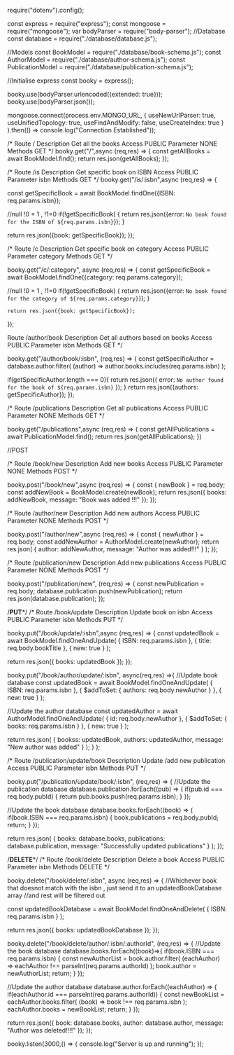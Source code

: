 require("dotenv").config();


const express = require("express");
const mongoose = require("mongoose");
var bodyParser = require("body-parser");
//Database
const database = require("./database/database.js");

//Models
const BookModel = require("./database/book-schema.js");
const AuthorModel = require("./database/author-schema.js");
const PublicationModel = require("./database/publication-schema.js");

//Initialise express
const booky = express();

booky.use(bodyParser.urlencoded({extended: true}));
booky.use(bodyParser.json());

mongoose.connect(process.env.MONGO_URL,
{
  useNewUrlParser: true,
  useUnifiedTopology: true,
  useFindAndModify: false,
  useCreateIndex: true
}
).then(() => console.log("Connection Established"));



/*
Route            /
Description      Get all the books
Access           PUBLIC
Parameter        NONE
Methods          GET
*/
booky.get("/",async (req,res) => {
  const getAllBooks = await BookModel.find();
  return res.json(getAllBooks);
});

/*
Route            /is
Description      Get specific book on ISBN
Access           PUBLIC
Parameter        isbn
Methods          GET
*/
booky.get("/is/:isbn",async (req,res) => {

const getSpecificBook = await BookModel.findOne({ISBN: req.params.isbn});

//null !0 = 1 , !1=0
  if(!getSpecificBook) {
    return res.json({error: `No book found for the ISBN of ${req.params.isbn}`});
  }

  return res.json({book: getSpecificBook});
});


/*
Route            /c
Description      Get specific book on category
Access           PUBLIC
Parameter        category
Methods          GET
*/

booky.get("/c/:category", async (req,res) => {
  const getSpecificBook = await BookModel.findOne({category: req.params.category});

  //null !0 = 1 , !1=0
    if(!getSpecificBook) {
      return res.json({error: `No book found for the category of ${req.params.category}`});
    }

    return res.json({book: getSpecificBook});
});



Route            /author/book
Description      Get all authors based on books
Access           PUBLIC
Parameter        isbn
Methods          GET
*/

booky.get("/author/book/:isbn", (req,res) => {
  const getSpecificAuthor = database.author.filter(
    (author) => author.books.includes(req.params.isbn)
  );

  if(getSpecificAuthor.length === 0){
    return res.json({
      error: `No author found for the book of ${req.params.isbn}`
    });
  }
  return res.json({authors: getSpecificAuthor});
});

/*
Route            /publications
Description      Get all publications
Access           PUBLIC
Parameter        NONE
Methods          GET
*/

booky.get("/publications",async (req,res) => {
  const getAllPublications = await PublicationModel.find();
  return res.json(getAllPublications);
})


//POST

/*
Route            /book/new
Description      Add new books
Access           PUBLIC
Parameter        NONE
Methods          POST
*/

booky.post("/book/new",async (req,res) => {
  const { newBook } = req.body;
  const addNewBook = BookModel.create(newBook);
  return res.json({
    books: addNewBook,
    message: "Book was added !!!"
  });
});

/*
Route            /author/new
Description      Add new authors
Access           PUBLIC
Parameter        NONE
Methods          POST
*/

booky.post("/author/new",async (req,res) => {
const { newAuthor } = req.body;
const addNewAuthor = AuthorModel.create(newAuthor);
  return res.json(
    {
      author: addNewAuthor,
      message: "Author was added!!!"
    }
  );
});

/*
Route            /publication/new
Description      Add new publications
Access           PUBLIC
Parameter        NONE
Methods          POST
*/

booky.post("/publication/new", (req,res) => {
  const newPublication = req.body;
  database.publication.push(newPublication);
  return res.json(database.publication);
});

/**************PUT***************/
/*
Route            /book/update
Description      Update book on isbn
Access           PUBLIC
Parameter        isbn
Methods          PUT
*/

booky.put("/book/update/:isbn",async (req,res) => {
  const updatedBook = await BookModel.findOneAndUpdate(
    {
      ISBN: req.params.isbn
    },
    {
      title: req.body.bookTitle
    },
    {
      new: true
    }
  );

  return res.json({
    books: updatedBook
  });
});


booky.put("/book/author/update/:isbn", async(req,res) =>{
  //Update book database
const updatedBook = await BookModel.findOneAndUpdate(
  {
    ISBN: req.params.isbn
  },
  {
    $addToSet: {
      authors: req.body.newAuthor
    }
  },
  {
    new: true
  }
);

  //Update the author database
  const updatedAuthor = await AuthorModel.findOneAndUpdate(
    {
      id: req.body.newAuthor
    },
    {
      $addToSet: {
        books: req.params.isbn
      }
    },
    {
      new: true
    }
  );

  return res.json(
    {
      bookss: updatedBook,
      authors: updatedAuthor,
      message: "New author was added"
    }
  );
} );









/*
Route            /publication/update/book
Description      Update /add new publication
Access           PUBLIC
Parameter        isbn
Methods          PUT
*/

booky.put("/publication/update/book/:isbn", (req,res) => {
  //Update the publication database
  database.publication.forEach((pub) => {
    if(pub.id === req.body.pubId) {
      return pub.books.push(req.params.isbn);
    }
  });

  //Update the book database
  database.books.forEach((book) => {
    if(book.ISBN === req.params.isbn) {
      book.publications = req.body.pubId;
      return;
    }
  });

  return res.json(
    {
      books: database.books,
      publications: database.publication,
      message: "Successfully updated publications"
    }
  );
});

/****DELETE*****/
/*
Route            /book/delete
Description      Delete a book
Access           PUBLIC
Parameter        isbn
Methods          DELETE
*/

booky.delete("/book/delete/:isbn", async (req,res) => {
  //Whichever book that doesnot match with the isbn , just send it to an updatedBookDatabase array
  //and rest will be filtered out

  const updatedBookDatabase = await BookModel.findOneAndDelete(
    {
      ISBN: req.params.isbn
    }
  );

  return res.json({
    books: updatedBookDatabase
  });
});



booky.delete("/book/delete/author/:isbn/:authorId", (req,res) => {
  //Update the book database
   database.books.forEach((book)=>{
     if(book.ISBN === req.params.isbn) {
       const newAuthorList = book.author.filter(
         (eachAuthor) => eachAuthor !== parseInt(req.params.authorId)
       );
       book.author = newAuthorList;
       return;
     }
   });


  //Update the author database
  database.author.forEach((eachAuthor) => {
    if(eachAuthor.id === parseInt(req.params.authorId)) {
      const newBookList = eachAuthor.books.filter(
        (book) => book !== req.params.isbn
      );
      eachAuthor.books = newBookList;
      return;
    }
  });

  return res.json({
    book: database.books,
    author: database.author,
    message: "Author was deleted!!!!"
  });
});


booky.listen(3000,() => {
  console.log("Server is up and running");
});
